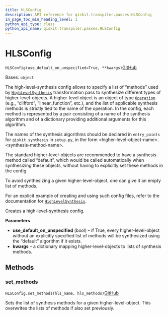```yaml
---
title: HLSConfig
description: API reference for qiskit.transpiler.passes.HLSConfig
in_page_toc_min_heading_level: 1
python_api_type: class
python_api_name: qiskit.transpiler.passes.HLSConfig
---
```


# HLSConfig

<span id="qiskit.transpiler.passes.HLSConfig" />

`HLSConfig(use_default_on_unspecified=True, **kwargs)`[GitHub](https://github.com/qiskit/qiskit/tree/stable/0.39/qiskit/transpiler/passes/synthesis/high_level_synthesis.py "view source code")

Bases: `object`

The high-level-synthesis config allows to specify a list of “methods” used by [`HighLevelSynthesis`](qiskit.transpiler.passes.HighLevelSynthesis "qiskit.transpiler.passes.HighLevelSynthesis") transformation pass to synthesize different types of higher-level-objects. A higher-level object is an object of type [`Operation`](qiskit.circuit.Operation "qiskit.circuit.Operation") (e.g., “clifford”, “linear\_function”, etc.), and the list of applicable synthesis methods is strictly tied to the name of the operation. In the config, each method is represented by a pair consisting of a name of the synthesis algorithm and of a dictionary providing additional arguments for this algorithm.

The names of the synthesis algorithms should be declared in `entry_points` for `qiskit.synthesis` in `setup.py`, in the form \<higher-level-object-name>.\<synthesis-method-name>.

The standard higher-level-objects are recommended to have a synthesis method called “default”, which would be called automatically when synthesizing these objects, without having to explicitly set these methods in the config.

To avoid synthesizing a given higher-level-object, one can give it an empty list of methods.

For an explicit example of creating and using such config files, refer to the documentation for [`HighLevelSynthesis`](qiskit.transpiler.passes.HighLevelSynthesis "qiskit.transpiler.passes.HighLevelSynthesis").

Creates a high-level-synthesis config.

**Parameters**

*   **use\_default\_on\_unspecified** (*bool*) – if True, every higher-level-object without an explicitly specified list of methods will be synthesized using the “default” algorithm if it exists.
*   **kwargs** – a dictionary mapping higher-level-objects to lists of synthesis methods.

## Methods

### set\_methods

<span id="qiskit.transpiler.passes.HLSConfig.set_methods" />

`HLSConfig.set_methods(hls_name, hls_methods)`[GitHub](https://github.com/qiskit/qiskit/tree/stable/0.39/qiskit/transpiler/passes/synthesis/high_level_synthesis.py "view source code")

Sets the list of synthesis methods for a given higher-level-object. This overwrites the lists of methods if also set previously.

